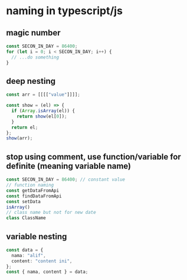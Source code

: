 # naming in typescript/js

## magic number

```typescript
const SECON_IN_DAY = 86400;
for (let i = 0; i < SECON_IN_DAY; i++) {
  // ...do something
}
```

## deep nesting

```typescript
const arr = [[[["value"]]]];

const show = (el) => {
  if (Array.isArray(el)) {
    return show(el[0]);
  }
  return el;
};
show(arr);
```

## stop using comment, use function/variable for definite (meaning variable name)

```typescript
const SECON_IN_DAY = 86400; // constant value
// function naming
const getDataFromApi
const findDataFromApi
const setData
isArray()
// class name but not for new date
class ClassName

```

## variable nesting

```typescript
const data = {
  nama: "alif",
  content: "content ini",
};
const { nama, content } = data;
```

